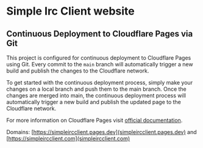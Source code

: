# Simple Irc Client website

## Continuous Deployment to Cloudflare Pages via Git

This project is configured for continuous deployment to Cloudflare Pages using Git. Every commit to the `main` branch will automatically trigger a new build and publish the changes to the Cloudflare network.

To get started with the continuous deployment process, simply make your changes on a local branch and push them to the main branch. Once the changes are merged into main, the continuous deployment process will automatically trigger a new build and publish the updated page to the Cloudflare network.

For more information on Cloudflare Pages visit [official documentation](https://developers.cloudflare.com/pages/).

Domains:
[https://simpleircclient.pages.dev](simpleircclient.pages.dev) and [https://simpleircclient.com](simpleircclient.com)
